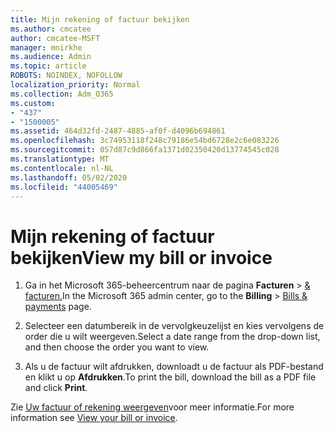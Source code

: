 ```yaml
---
title: Mijn rekening of factuur bekijken
ms.author: cmcatee
author: cmcatee-MSFT
manager: mnirkhe
ms.audience: Admin
ms.topic: article
ROBOTS: NOINDEX, NOFOLLOW
localization_priority: Normal
ms.collection: Adm_O365
ms.custom:
- "437"
- "1500005"
ms.assetid: 464d32fd-2487-4885-af0f-d4096b694861
ms.openlocfilehash: 3c74953118f248c79186e54bd6728e2c6e083226
ms.sourcegitcommit: 057d87c9d866fa1371d02350420d13774545c028
ms.translationtype: MT
ms.contentlocale: nl-NL
ms.lasthandoff: 05/02/2020
ms.locfileid: "44005469"
---
```

# <a name="view-my-bill-or-invoice"></a><span data-ttu-id="920a7-102">Mijn rekening of factuur bekijken</span><span class="sxs-lookup"><span data-stu-id="920a7-102">View my bill or invoice</span></span>

1. <span data-ttu-id="920a7-103">Ga in het Microsoft 365-beheercentrum naar de pagina **Facturen** \> [& facturen.](https://go.microsoft.com/fwlink/p/?linkid=848039)</span><span class="sxs-lookup"><span data-stu-id="920a7-103">In the Microsoft 365 admin center, go to the **Billing** \> [Bills & payments](https://go.microsoft.com/fwlink/p/?linkid=848039) page.</span></span>

2. <span data-ttu-id="920a7-104">Selecteer een datumbereik in de vervolgkeuzelijst en kies vervolgens de order die u wilt weergeven.</span><span class="sxs-lookup"><span data-stu-id="920a7-104">Select a date range from the drop-down list, and then choose the order you want to view.</span></span>

3. <span data-ttu-id="920a7-105">Als u de factuur wilt afdrukken, downloadt u de factuur als PDF-bestand en klikt u op **Afdrukken**.</span><span class="sxs-lookup"><span data-stu-id="920a7-105">To print the bill, download the bill as a PDF file and click **Print**.</span></span>

<span data-ttu-id="920a7-106">Zie [Uw factuur of rekening weergeven](https://docs.microsoft.com/office365/admin/subscriptions-and-billing/view-your-bill-or-invoice)voor meer informatie.</span><span class="sxs-lookup"><span data-stu-id="920a7-106">For more information see [View your bill or invoice](https://docs.microsoft.com/office365/admin/subscriptions-and-billing/view-your-bill-or-invoice).</span></span>
